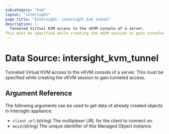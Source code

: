 ```yaml
---
subcategory: "kvm"
layout: "intersight"
page_title: "Intersight: intersight_kvm_tunnel"
description: |-
  Tunneled Virtual KVM access to the vKVM console of a server.
This must be specified while creating the vKVM session to gain tunneled access.
---
```


# Data Source: intersight_kvm_tunnel
Tunneled Virtual KVM access to the vKVM console of a server.
This must be specified while creating the vKVM session to gain tunneled access.
## Argument Reference
The following arguments can be used to get data of already created objects in Intersight appliance:
* `client_url`:(string) The multiplexer URL for the client to connect on. 
* `moid`:(string) The unique identifier of this Managed Object instance. 
